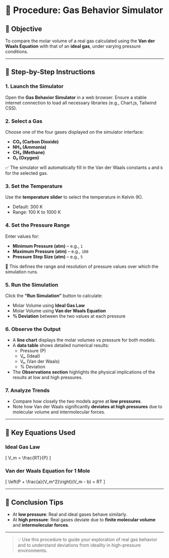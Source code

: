 # 🧪 Procedure: Gas Behavior Simulator

## 🎯 Objective
To compare the molar volume of a real gas calculated using the **Van der Waals Equation** with that of an **ideal gas**, under varying pressure conditions.

---

## 🔧 Step-by-Step Instructions

### 1. Launch the Simulator
Open the **Gas Behavior Simulator** in a web browser. Ensure a stable internet connection to load all necessary libraries (e.g., Chart.js, Tailwind CSS).

### 2. Select a Gas
Choose one of the four gases displayed on the simulator interface:
- **CO₂ (Carbon Dioxide)**
- **NH₃ (Ammonia)**
- **CH₄ (Methane)**
- **O₂ (Oxygen)**

✅ The simulator will automatically fill in the Van der Waals constants `a` and `b` for the selected gas.

### 3. Set the Temperature
Use the **temperature slider** to select the temperature in Kelvin (K).
- Default: 300 K
- Range: 100 K to 1000 K

### 4. Set the Pressure Range
Enter values for:
- **Minimum Pressure (atm)** – e.g., `1`
- **Maximum Pressure (atm)** – e.g., `100`
- **Pressure Step Size (atm)** – e.g., `5`

🔁 This defines the range and resolution of pressure values over which the simulation runs.

### 5. Run the Simulation
Click the **“Run Simulation”** button to calculate:
- Molar Volume using **Ideal Gas Law**
- Molar Volume using **Van der Waals Equation**
- **% Deviation** between the two values at each pressure

### 6. Observe the Output
- A **line chart** displays the molar volumes vs pressure for both models.
- A **data table** shows detailed numerical results:
  - Pressure (P)
  - Vₘ (Ideal)
  - Vₘ (Van der Waals)
  - % Deviation
- The **Observations section** highlights the physical implications of the results at low and high pressures.

### 7. Analyze Trends
- Compare how closely the two models agree at **low pressures**.
- Note how Van der Waals significantly **deviates at high pressures** due to molecular volume and intermolecular forces.

---

## 📘 Key Equations Used

### Ideal Gas Law
\[
V_m = \frac{RT}{P}
\]

### Van der Waals Equation for 1 Mole
\[
\left(P + \frac{a}{V_m^2}\right)(V_m - b) = RT
\]

---

## 🧾 Conclusion Tips
- At **low pressure**: Real and ideal gases behave similarly.
- At **high pressure**: Real gases deviate due to **finite molecular volume** and **intermolecular forces**.

---

> 💡 Use this procedure to guide your exploration of real gas behavior and to understand deviations from ideality in high-pressure environments.
